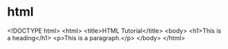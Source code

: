 # html
&lt;!DOCTYPE html> &lt;html> &lt;title>HTML Tutorial&lt;/title> &lt;body>  &lt;h1>This is a heading&lt;/h1> &lt;p>This is a paragraph.&lt;/p>  &lt;/body> &lt;/html>
